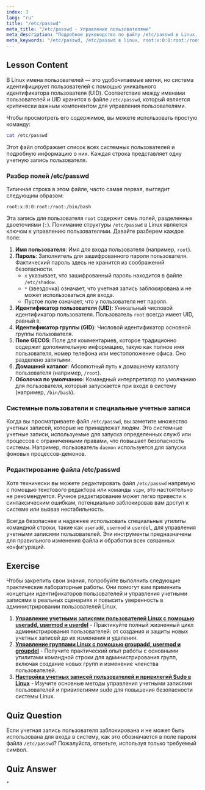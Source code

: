 ```yaml
---
index: 3
lang: "ru"
title: "/etc/passwd"
meta_title: "/etc/passwd - Управление пользователями"
meta_description: "Подробное руководство по файлу /etc/passwd в Linux. Узнайте, как интерпретировать поля данных пользователей, понять UID и увидеть примеры, такие как root:x:0:0:root:/root:/bin/bash."
meta_keywords: "/etc/passwd, /etc/passwd в linux, root:x:0:0:root:/root:/bin/bash, идентификатор пользователя, UID, управление пользователями, учебное пособие по Linux"
---
```


## Lesson Content

В Linux имена пользователей — это удобочитаемые метки, но система идентифицирует пользователей с помощью уникального идентификатора пользователя (UID). Соответствие между именами пользователей и UID хранится в файле `/etc/passwd`, который является критически важным компонентом для управления пользователями.

Чтобы просмотреть его содержимое, вы можете использовать простую команду:

```bash
cat /etc/passwd
```

Этот файл отображает список всех системных пользователей и подробную информацию о них. Каждая строка представляет одну учетную запись пользователя.

### Разбор полей /etc/passwd

Типичная строка в этом файле, часто самая первая, выглядит следующим образом:

```plaintext
root:x:0:0:root:/root:/bin/bash
```

Эта запись для пользователя `root` содержит семь полей, разделенных двоеточиями (`:`). Понимание структуры `/etc/passwd` в Linux является ключом к управлению пользователями. Давайте разберем каждое поле:

1.  **Имя пользователя**: Имя для входа пользователя (например, `root`).
2.  **Пароль**: Заполнитель для зашифрованного пароля пользователя. Фактический пароль здесь не хранится из соображений безопасности.
    - `x` указывает, что зашифрованный пароль находится в файле `/etc/shadow`.
    - `*` (звездочка) означает, что учетная запись заблокирована и не может использоваться для входа.
    - Пустое поле означает, что у пользователя нет пароля.
3.  **Идентификатор пользователя (UID)**: Уникальный числовой идентификатор пользователя. Пользователь `root` всегда имеет UID, равный `0`.
4.  **Идентификатор группы (GID)**: Числовой идентификатор основной группы пользователя.
5.  **Поле GECOS**: Поле для комментариев, которое традиционно содержит дополнительную информацию, такую как полное имя пользователя, номер телефона или местоположение офиса. Оно разделено запятыми.
6.  **Домашний каталог**: Абсолютный путь к домашнему каталогу пользователя (например, `/root`).
7.  **Оболочка по умолчанию**: Командный интерпретатор по умолчанию для пользователя, который запускается при входе в систему (например, `/bin/bash`).

### Системные пользователи и специальные учетные записи

Когда вы просматриваете файл `/etc/passwd`, вы заметите множество учетных записей, которые не принадлежат людям. Это системные учетные записи, используемые для запуска определенных служб или процессов с ограниченными правами, что повышает безопасность системы. Например, пользователь `daemon` используется для запуска фоновых процессов-демонов.

### Редактирование файла /etc/passwd

Хотя технически вы можете редактировать файл `/etc/passwd` напрямую с помощью текстового редактора или команды `vipw`, это настоятельно не рекомендуется. Ручное редактирование может легко привести к синтаксическим ошибкам, потенциально заблокировав вам доступ к системе или вызвав нестабильность.

Всегда безопаснее и надежнее использовать специальные утилиты командной строки, такие как `useradd`, `usermod` и `userdel`, для управления учетными записями пользователей. Эти инструменты предназначены для правильного изменения файла и обработки всех связанных конфигураций.

## Exercise

Чтобы закрепить свои знания, попробуйте выполнить следующие практические лабораторные работы. Они помогут вам применить концепции идентификаторов пользователей и управления учетными записями в реальных сценариях и повысить уверенность в администрировании пользователей Linux.

1.  **[Управление учетными записями пользователей Linux с помощью useradd, usermod и userdel](https://labex.io/ru/labs/comptia-manage-linux-user-accounts-with-useradd-usermod-and-userdel-590837)** - Практикуйте полный жизненный цикл администрирования пользователей: от создания и защиты новых учетных записей до их изменения и удаления.
2.  **[Управление группами Linux с помощью groupadd, usermod и groupdel](https://labex.io/ru/labs/comptia-manage-linux-groups-with-groupadd-usermod-and-groupdel-590836)** - Получите практический опыт работы с основными утилитами командной строки для администрирования групп, включая создание новых групп и изменение членства пользователей.
3.  **[Настройка учетных записей пользователей и привилегий Sudo в Linux](https://labex.io/ru/labs/comptia-configure-user-accounts-and-sudo-privileges-in-linux-590856)** - Изучите основные методы управления учетными записями пользователей и привилегиями sudo для повышения безопасности системы Linux.

## Quiz Question

Если учетная запись пользователя заблокирована и не может быть использована для входа в систему, как это обозначается в поле пароля файла `/etc/passwd`? Пожалуйста, ответьте, используя только требуемый символ.

## Quiz Answer

`*`
